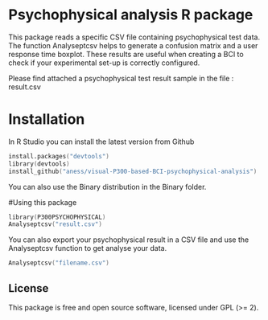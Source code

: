 # Psychophysical analysis R package
This package reads a specific CSV file containing psychophysical test data. The function Analyseptcsv helps to generate a confusion matrix and a user response time boxplot. These results are useful when creating a BCI to check if your experimental set-up is correctly configured.

Please find attached a psychophysical test result sample in the file : result.csv

# Installation

In R Studio you can install the latest version from Github

```s
install.packages("devtools")
library(devtools)
install_github("aness/visual-P300-based-BCI-psychophysical-analysis") 
```
You can also use the Binary distribution in the Binary folder.

#Using this package

```s
library(P300PSYCHOPHYSICAL) 
Analyseptcsv("result.csv")
```
You can also export your psychophysical result in a CSV file and use the Analyseptcsv function  to get analyse your data.
```s
Analyseptcsv("filename.csv")
```

## License

This package is free and open source software, licensed under GPL (>= 2).
